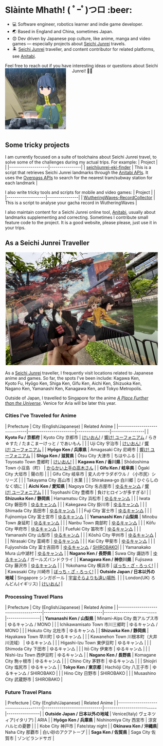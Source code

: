 <h1>Slàinte Mhath! ( ﾟｰﾟ)つロ :beer: </h1>

- 💻 Software engineer, robotics learner and indie game developer.  
- :earth_asia: Based in England and China, sometimes Japan.  
- :heart_eyes: Dev driven by Japanese pop culture, like anime, manga and video games — especially projects about [Seichi Junrei](https://en.wikipedia.org/wiki/Pilgrimage_(anime)) travels.
- :desert_island: [Seichi Junrei](https://en.wikipedia.org/wiki/Pilgrimage_(anime)) traveller, and content contributor for related platforms, see [Anitabi](https://anitabi.cn/map).

Feel free to reach out if you have interesting ideas or questions about Seichi Junrei! :sparkling_heart::sparkling_heart:
<img src="https://raw.githubusercontent.com/Arthurzyang/Arthurzyang/main/preview.gif" 
     alt="Yuru Camp" 
     width="200"
     style="float:left; margin-right:20px; margin-bottom:10px;" />

<div style="clear: both;"></div>

## Some tricky projects
I am currently focused on a suite of toolchains about Seichi Junrei travel, to solve some of the challenges during my actual trips. For example:
|       Project      |  |
|--------------------|----------------|
| [seichijunrei-eki-finder](https://github.com/Arthurzyang/seichijunrei-eki-finder) | This is a script that retrieves Seichi Junrei landmarks through the [Anitabi APIs](https://github.com/anitabi/anitabi.cn-document/blob/main/api.md). It uses the [Overpass APIs](https://wiki.openstreetmap.org/wiki/Overpass_API) to search for the nearest tram/subway station for each landmark |

I also write tricky tools and scripts for mobile and video games:
|       Project      |  |
|--------------------|----------------|
| [WutheringWaves-RecordCollector](https://github.com/Arthurzyang/WutheringWaves-RecordCollector) | This is a script to analyse your gacha record in WutheringWaves |

I also maintain content for a Seichi Junrei online tool, [Anitabi](https://anitabi.cn/map), usually about landmarks supplementing and correcting. Sometimes I contribute small feature code to the project. It is a good website, please please, just use it in your trips.

## As a Seichi Junrei Traveller
<p align="center"><img src="https://github.com/Arthurzyang/Arthurzyang/blob/main/IMG_6040.jpg?raw=true" width="500" height="370" alt="Centered Image" /></p>
<p>
As a <a href="https://en.wikipedia.org/wiki/Seichi_junrei" target="_blank">Seichi Junrei</a> traveller, I frequently visit locations related to Japanese anime and games. So far, the spots I’ve been include: Kagawa Ken, Kyoto Fu, Hyōgo Ken, Shiga Ken, Gifu Ken, Aichi Ken, Shizuoka Ken, Nagano Ken, Yamanashi Ken, Kanagawa Ken, and Tokyo Metropolis.
</p>

Outside of Japan, I travelled to Singapore for the anime [_A Place Further than the Universe_](https://en.wikipedia.org/wiki/A_Place_Further_than_the_Universe). Venice for Aria will be later this year.

### Cities I’ve Traveled for Anime

| Prefecture | City (English/Japanese) | Related Anime |
|-------------------------------|------------------------|-----------------|-----------------|
| **Kyoto Fu / 京都府**           | Kyoto City 京都市           | [けいおん!](https://en.wikipedia.org/wiki/K-On!) / [響け! ユーフォニアム](https://en.wikipedia.org/wiki/Sound!_Euphonium) / らき☆すた / たまこまーけっと / であいもん |
|                               | Uji City 宇治市           | [けいおん!](https://en.wikipedia.org/wiki/K-On!) / [響け! ユーフォニアム](https://en.wikipedia.org/wiki/Sound!_Euphonium) |
| **Hyōgo Ken / 兵庫県**         | Amagasaki City 尼崎市           | [響け! ユーフォニアム](https://en.wikipedia.org/wiki/Sound!_Euphonium) |
| **Shiga Ken / 滋賀県**         | Ōtsu City 大津市           | ちはやふる |
|                               | Toyosato Town 豊郷町           | [けいおん!](https://en.wikipedia.org/wiki/K-On!) |
| **Kagawa Ken / 香川県**        | Shōdoshima Town 小豆島（町）     | [からかい上手の高木さん](https://en.wikipedia.org/wiki/Teasing_Master_Takagi-san) |
| **Gifu Ken / 岐阜県**          | Ōgaki City 大垣市           | 聲の形 |
|                               | Gifu City 岐阜市           | 変人のサラダボウル / 〈小市民〉シリーズ |
|                               | Takayama City 高山市           | 氷菓 | 
|                               | Shirakawa‑go  白川郷           | ひぐらしのなく頃に |
| **Aichi Ken / 愛知県**         | Nagoya City 名古屋市         | [ゆるキャン△](https://en.wikipedia.org/wiki/Laid-Back_Camp) / [響け! ユーフォニアム](https://en.wikipedia.org/wiki/Sound!_Euphonium) |
|                               | Toyohashi City 豊橋市           | 負けヒロインが多すぎる! |
| **Shizuoka Ken / 静岡県**      | Hamamatsu City 浜松市           | [ゆるキャン△](https://en.wikipedia.org/wiki/Laid-Back_Camp) |
|                               | Iwata City 磐田市           | [ゆるキャン△](https://en.wikipedia.org/wiki/Laid-Back_Camp) |
|                               | Kakegawa City 掛川市           | [ゆるキャン△](https://en.wikipedia.org/wiki/Laid-Back_Camp) |
|                               | Shimada City 島田市           | [ゆるキャン△](https://en.wikipedia.org/wiki/Laid-Back_Camp) |
|                               | Fuji City 富士市           | [ゆるキャン△](https://en.wikipedia.org/wiki/Laid-Back_Camp) |
|                               | Fujinomiya City 富士宮市         | [ゆるキャン△](https://en.wikipedia.org/wiki/Laid-Back_Camp) |
| **Yamanashi Ken / 山梨県**     | Minobu Town 身延町           | [ゆるキャン△](https://en.wikipedia.org/wiki/Laid-Back_Camp) |
|                               | Nanbu Town 南部町           | [ゆるキャン△](https://en.wikipedia.org/wiki/Laid-Back_Camp) |
|                               | Kōfu City 甲府市           | [ゆるキャン△](https://en.wikipedia.org/wiki/Laid-Back_Camp) |
|                               | Fuefuki City 笛吹市           | [ゆるキャン△](https://en.wikipedia.org/wiki/Laid-Back_Camp) |
|                               | Yamanashi City 山梨市           | [ゆるキャン△](https://en.wikipedia.org/wiki/Laid-Back_Camp) |
|                               | Kōshū City 甲州市           | [ゆるキャン△](https://en.wikipedia.org/wiki/Laid-Back_Camp) |
|                               | Nirasaki City 韮崎市           | [ゆるキャン△](https://en.wikipedia.org/wiki/Laid-Back_Camp) |
|                               | Kai City 甲斐市           | [ゆるキャン△](https://en.wikipedia.org/wiki/Laid-Back_Camp) |
|                               | Fujiyoshida City 富士吉田市           | [ゆるキャン△](https://en.wikipedia.org/wiki/Laid-Back_Camp) / [SHIROBAKO](https://en.wikipedia.org/wiki/Shirobako)|
|                               | Yamanakako Mura 山中湖村           | [ゆるキャン△](https://en.wikipedia.org/wiki/Laid-Back_Camp) |
| **Nagano Ken / 長野県**  | Suwa City 諏訪市           | [ゆるキャン△](https://en.wikipedia.org/wiki/Laid-Back_Camp) / ガールズバンドクライ |
| **Kanagawa Ken / 神奈川県**    | Fujisawa City 藤沢市           | [ゆるキャン△](https://en.wikipedia.org/wiki/Laid-Back_Camp) |
|                               | Yokohama City 横浜市           | [ぼっち・ざ・ろっく!](https://en.wikipedia.org/wiki/Bocchi_the_Rock!) |
|                               | Kawasaki City 川崎市           | [ぼっち・ざ・ろっく!](https://en.wikipedia.org/wiki/Bocchi_the_Rock!) |
| **Outside Japan / 日本以外の地域**    | Singapore シンガポール           | [宇宙そらよりも遠い場所](https://en.wikipedia.org/wiki/A_Place_Further_than_the_Universe).  |
|    | London(UK) ろんどん(イギリス)           | [けいおん!](https://en.wikipedia.org/wiki/K-On!) |

### Processing Travel Plans
| Prefecture    | City (English/Japanese)           | Related Anime |
|---------------------------------------|------------------------------|---------------------------|-----------------|
| **Yamanashi Ken / 山梨県**             | Minami-Alps City 南アルプス市               | ゆるキャン△ / MONO |
|                                       | Ichikawamisato Town 市川三郷町                 | ゆるキャン△ / MONO |
|                                       | Hokuto City 北杜市                     | ゆるキャン△ |
| **Shizuoka Ken / 静岡県**      | Hayakawa Town 早川町                     | ゆるキャン△ | 
|                                       | Kawanehon Town 川根本町（大井川流域）      | ゆるキャン△ |
|                                       | Higashi-Izu Town 東伊豆町                   | ゆるキャン△ |
|                                       | Shimoda City 下田市                     | ゆるキャン△ |
|                                       | Itō City 伊東市                     | ゆるキャン△ |
|                                       | Nishi-Izu Town 西伊豆町                   | ゆるキャン△ |
| **Nagano Ken / 長野県**        | Komagane City 駒ヶ根市                   | ゆるキャン△ |
|                                       | Chino City 茅野市                     | ゆるキャン△ |
|                                       | Shiojiri City 塩尻市                     | ゆるキャン△ |
| **Tokyo Ken / 東京都**         | Hachiōji City 八王子市                   | ゆるキャン△ / SHIROBAKO |
|                                       | Hino City 日野市                     | SHIROBAKO |
|                                       | Musashino City 武蔵野市                   | SHIROBAKO |

### Future Travel Plans
| Prefecture    | City (English/Japanese)           | Related Anime |
|---------------------------------------|------------------------------|---------------------------|-----------------|
| **Outside Japan / 日本以外の地域**   | Venice(Italy) ヴェネツィア(イタリア)               | ARIA |
| **Hyōgo Ken / 兵庫県**         | Nishinomiya City 西宮市           | 涼宮ハルヒの憂鬱 |
|                               | Kobe City 神戸市           | Fate/stay night |
| **Okinawa Ken / 沖縄県**| Naha City 那覇市           | 白い砂のアクアトープ |
| **Saga Ken / 佐賀県**   | Saga City 佐賀市           | ゾンビランドサガ |

